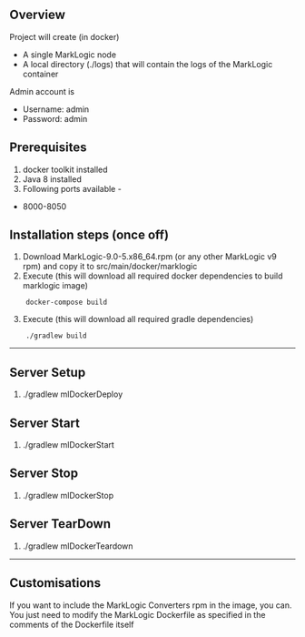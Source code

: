 Overview
---------

Project will create (in docker)

* A single MarkLogic node
* A local directory (./logs) that will contain the logs of the MarkLogic container

Admin account is
* Username: admin
* Password: admin

Prerequisites
-------------

1. docker toolkit installed
2. Java 8 installed
3. Following ports available -
* 8000-8050


Installation steps (once off)
-----------------------------

1. Download MarkLogic-9.0-5.x86_64.rpm (or any other MarkLogic v9 rpm) and copy it to src/main/docker/marklogic
2. Execute (this will download all required docker dependencies to build marklogic image)
```
    docker-compose build   
```
3. Execute (this will download all required gradle dependencies)
```
    ./gradlew build 
```

___

Server Setup
-------------
1. ./gradlew mlDockerDeploy

Server Start
-------------
1. ./gradlew mlDockerStart

Server Stop
-------------
1. ./gradlew mlDockerStop

Server TearDown
-------------
1. ./gradlew mlDockerTeardown

___


Customisations
-------------
If you want to include the MarkLogic Converters rpm in the image, you can. You just need to modify the MarkLogic Dockerfile as specified in the comments of the Dockerfile itself